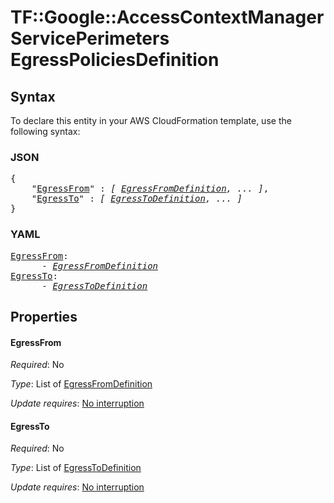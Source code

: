 # TF::Google::AccessContextManagerServicePerimeters EgressPoliciesDefinition

## Syntax

To declare this entity in your AWS CloudFormation template, use the following syntax:

### JSON

<pre>
{
    "<a href="#egressfrom" title="EgressFrom">EgressFrom</a>" : <i>[ <a href="egressfromdefinition.md">EgressFromDefinition</a>, ... ]</i>,
    "<a href="#egressto" title="EgressTo">EgressTo</a>" : <i>[ <a href="egresstodefinition.md">EgressToDefinition</a>, ... ]</i>
}
</pre>

### YAML

<pre>
<a href="#egressfrom" title="EgressFrom">EgressFrom</a>: <i>
      - <a href="egressfromdefinition.md">EgressFromDefinition</a></i>
<a href="#egressto" title="EgressTo">EgressTo</a>: <i>
      - <a href="egresstodefinition.md">EgressToDefinition</a></i>
</pre>

## Properties

#### EgressFrom

_Required_: No

_Type_: List of <a href="egressfromdefinition.md">EgressFromDefinition</a>

_Update requires_: [No interruption](https://docs.aws.amazon.com/AWSCloudFormation/latest/UserGuide/using-cfn-updating-stacks-update-behaviors.html#update-no-interrupt)

#### EgressTo

_Required_: No

_Type_: List of <a href="egresstodefinition.md">EgressToDefinition</a>

_Update requires_: [No interruption](https://docs.aws.amazon.com/AWSCloudFormation/latest/UserGuide/using-cfn-updating-stacks-update-behaviors.html#update-no-interrupt)

